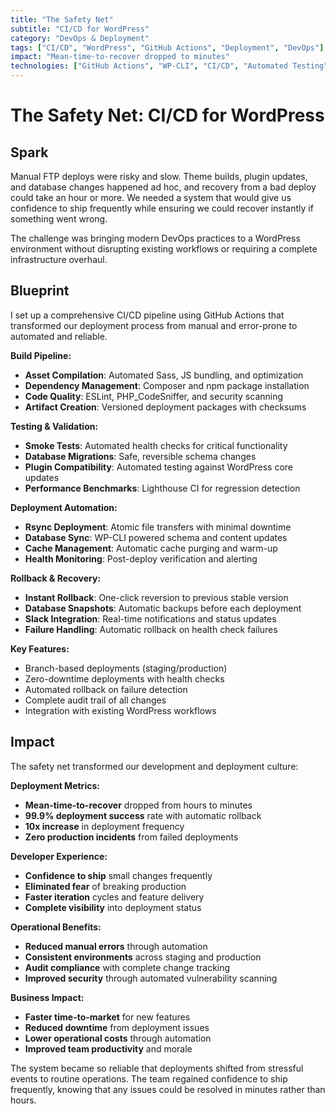```yaml
---
title: "The Safety Net"
subtitle: "CI/CD for WordPress"
category: "DevOps & Deployment"
tags: ["CI/CD", "WordPress", "GitHub Actions", "Deployment", "DevOps"]
impact: "Mean-time-to-recover dropped to minutes"
technologies: ["GitHub Actions", "WP-CLI", "CI/CD", "Automated Testing", "Deployment"]
---
```


# The Safety Net: CI/CD for WordPress

## Spark
Manual FTP deploys were risky and slow. Theme builds, plugin updates, and database changes happened ad hoc, and recovery from a bad deploy could take an hour or more. We needed a system that would give us confidence to ship frequently while ensuring we could recover instantly if something went wrong.

The challenge was bringing modern DevOps practices to a WordPress environment without disrupting existing workflows or requiring a complete infrastructure overhaul.

## Blueprint
I set up a comprehensive CI/CD pipeline using GitHub Actions that transformed our deployment process from manual and error-prone to automated and reliable.

**Build Pipeline:**
- **Asset Compilation**: Automated Sass, JS bundling, and optimization
- **Dependency Management**: Composer and npm package installation
- **Code Quality**: ESLint, PHP_CodeSniffer, and security scanning
- **Artifact Creation**: Versioned deployment packages with checksums

**Testing & Validation:**
- **Smoke Tests**: Automated health checks for critical functionality
- **Database Migrations**: Safe, reversible schema changes
- **Plugin Compatibility**: Automated testing against WordPress core updates
- **Performance Benchmarks**: Lighthouse CI for regression detection

**Deployment Automation:**
- **Rsync Deployment**: Atomic file transfers with minimal downtime
- **Database Sync**: WP-CLI powered schema and content updates
- **Cache Management**: Automatic cache purging and warm-up
- **Health Monitoring**: Post-deploy verification and alerting

**Rollback & Recovery:**
- **Instant Rollback**: One-click reversion to previous stable version
- **Database Snapshots**: Automatic backups before each deployment
- **Slack Integration**: Real-time notifications and status updates
- **Failure Handling**: Automatic rollback on health check failures

**Key Features:**
- Branch-based deployments (staging/production)
- Zero-downtime deployments with health checks
- Automated rollback on failure detection
- Complete audit trail of all changes
- Integration with existing WordPress workflows

## Impact
The safety net transformed our development and deployment culture:

**Deployment Metrics:**
- **Mean-time-to-recover** dropped from hours to minutes
- **99.9% deployment success** rate with automatic rollback
- **10x increase** in deployment frequency
- **Zero production incidents** from failed deployments

**Developer Experience:**
- **Confidence to ship** small changes frequently
- **Eliminated fear** of breaking production
- **Faster iteration** cycles and feature delivery
- **Complete visibility** into deployment status

**Operational Benefits:**
- **Reduced manual errors** through automation
- **Consistent environments** across staging and production
- **Audit compliance** with complete change tracking
- **Improved security** through automated vulnerability scanning

**Business Impact:**
- **Faster time-to-market** for new features
- **Reduced downtime** from deployment issues
- **Lower operational costs** through automation
- **Improved team productivity** and morale

The system became so reliable that deployments shifted from stressful events to routine operations. The team regained confidence to ship frequently, knowing that any issues could be resolved in minutes rather than hours.
